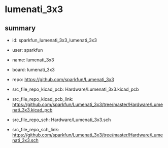# lumenati_3x3
 
## summary 
* id: sparkfun_lumenati_3x3_lumenati_3x3
* user: sparkfun
* name: lumenati_3x3
* board: lumenati_3x3
* repo: https://github.com/sparkfun/Lumenati_3x3
* src_file_repo_kicad_pcb: Hardware/Lumenati_3x3.kicad_pcb
* src_file_repo_kicad_pcb_link: https://github.com/sparkfun/Lumenati_3x3/tree/master/Hardware/Lumenati_3x3.kicad_pcb


* src_file_repo_sch: Hardware/Lumenati_3x3.sch
* src_file_repo_sch_link: https://github.com/sparkfun/Lumenati_3x3/tree/master/Hardware/Lumenati_3x3.sch






